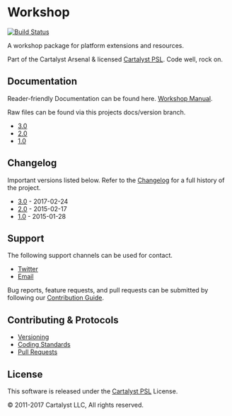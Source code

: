 # Workshop

[![Build Status](https://travis-ci.com/cartalyst/workshop.svg?token=98Zt8zYdwyheTKqziswS&branch=3.0)](https://travis-ci.com/cartalyst/workshop)

A workshop package for platform extensions and resources.

Part of the Cartalyst Arsenal & licensed [Cartalyst PSL](LICENSE). Code well, rock on.

## Documentation

Reader-friendly Documentation can be found here. [Workshop Manual](https://cartalyst.com/manual/workshop).

Raw files can be found via this projects docs/version branch.

- [3.0](https://github.com/cartalyst/workshop/tree/docs/3.0)
- [2.0](https://github.com/cartalyst/workshop/tree/docs/2.0)
- [1.0](https://github.com/cartalyst/workshop/tree/docs/1.0)

## Changelog

Important versions listed below. Refer to the [Changelog](CHANGELOG.md) for a full history of the project.

- [3.0](CHANGELOG.md) - 2017-02-24
- [2.0](CHANGELOG.md) - 2015-02-17
- [1.0](CHANGELOG.md) - 2015-01-28

## Support

The following support channels can be used for contact.

- [Twitter](https://cartalyst.com/@twitter)
- [Email](mailto:help@cartalyst.com)

Bug reports, feature requests, and pull requests can be submitted by following our [Contribution Guide](CONTRIBUTING.md).

## Contributing & Protocols

- [Versioning](CONTRIBUTING.md#versioning)
- [Coding Standards](CONTRIBUTING.md#coding-standards)
- [Pull Requests](CONTRIBUTING.md#pull-requests)

## License

This software is released under the [Cartalyst PSL](LICENSE) License.

© 2011-2017 Cartalyst LLC, All rights reserved.
